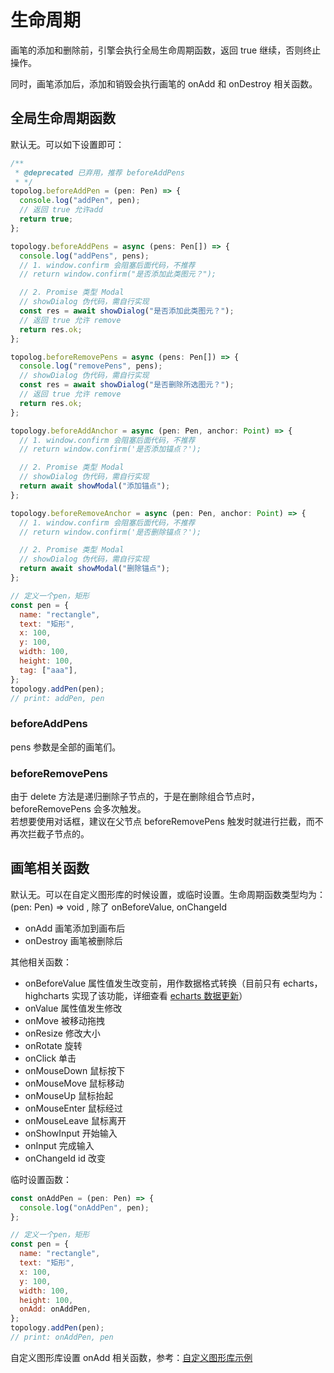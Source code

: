 # 生命周期

画笔的添加和删除前，引擎会执行全局生命周期函数，返回 true 继续，否则终止操作。

同时，画笔添加后，添加和销毁会执行画笔的 onAdd 和 onDestroy 相关函数。

## 全局生命周期函数

默认无。可以如下设置即可：

```js
/**
 * @deprecated 已弃用，推荐 beforeAddPens
 * */
topolog.beforeAddPen = (pen: Pen) => {
  console.log("addPen", pen);
  // 返回 true 允许add
  return true;
};

topology.beforeAddPens = async (pens: Pen[]) => {
  console.log("addPens", pens);
  // 1. window.confirm 会阻塞后面代码，不推荐
  // return window.confirm("是否添加此类图元？");

  // 2. Promise 类型 Modal
  // showDialog 伪代码，需自行实现
  const res = await showDialog("是否添加此类图元？");
  // 返回 true 允许 remove
  return res.ok;
};

topolog.beforeRemovePens = async (pens: Pen[]) => {
  console.log("removePens", pens);
  // showDialog 伪代码，需自行实现
  const res = await showDialog("是否删除所选图元？");
  // 返回 true 允许 remove
  return res.ok;
};

topology.beforeAddAnchor = async (pen: Pen, anchor: Point) => {
  // 1. window.confirm 会阻塞后面代码，不推荐
  // return window.confirm('是否添加锚点？');

  // 2. Promise 类型 Modal
  // showDialog 伪代码，需自行实现
  return await showModal("添加锚点");
};

topology.beforeRemoveAnchor = async (pen: Pen, anchor: Point) => {
  // 1. window.confirm 会阻塞后面代码，不推荐
  // return window.confirm('是否删除锚点？');

  // 2. Promise 类型 Modal
  // showDialog 伪代码，需自行实现
  return await showModal("删除锚点");
};

// 定义一个pen，矩形
const pen = {
  name: "rectangle",
  text: "矩形",
  x: 100,
  y: 100,
  width: 100,
  height: 100,
  tag: ["aaa"],
};
topology.addPen(pen);
// print: addPen, pen
```

### beforeAddPens

pens 参数是全部的画笔们。

### beforeRemovePens

由于 delete 方法是递归删除子节点的，于是在删除组合节点时， beforeRemovePens 会多次触发。  
若想要使用对话框，建议在父节点 beforeRemovePens 触发时就进行拦截，而不再次拦截子节点的。

## 画笔相关函数

默认无。可以在自定义图形库的时候设置，或临时设置。生命周期函数类型均为：(pen: Pen) => void , 除了 onBeforeValue, onChangeId

- onAdd 画笔添加到画布后
- onDestroy 画笔被删除后

其他相关函数：

- onBeforeValue 属性值发生改变前，用作数据格式转换（目前只有 echarts，highcharts 实现了该功能，详细查看 [echarts 数据更新](./pens.html#echarts%E5%9B%BE%E8%A1%A8)）
- onValue 属性值发生修改
- onMove 被移动拖拽
- onResize 修改大小
- onRotate 旋转
- onClick 单击
- onMouseDown 鼠标按下
- onMouseMove 鼠标移动
- onMouseUp 鼠标抬起
- onMouseEnter 鼠标经过
- onMouseLeave 鼠标离开
- onShowInput 开始输入
- onInput 完成输入
- onChangeId id 改变

临时设置函数：

```js
const onAddPen = (pen: Pen) => {
  console.log("onAddPen", pen);
};

// 定义一个pen，矩形
const pen = {
  name: "rectangle",
  text: "矩形",
  x: 100,
  y: 100,
  width: 100,
  height: 100,
  onAdd: onAddPen,
};
topology.addPen(pen);
// print: onAddPen, pen
```

自定义图形库设置 onAdd 相关函数，参考：[自定义图形库示例](https://github.com/le5le-com/topology.js/blob/master/packages/chart-diagram/src/echarts.ts)

